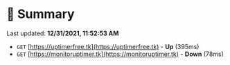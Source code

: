 # 📖 Summary
Last updated: **12/31/2021, 11:52:53 AM**

- `GET` [https://uptimerfree.tk](https://uptimerfree.tk) - **Up** (395ms)
- `GET` [https://monitoruptimer.tk](https://monitoruptimer.tk) - **Down** (78ms)
